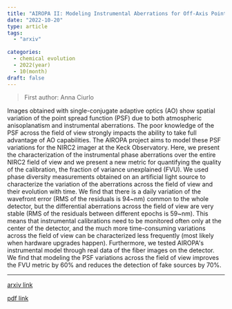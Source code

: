 ```yaml
---
title: "AIROPA II: Modeling Instrumental Aberrations for Off-Axis Point Spread Functions in Adaptive Optics"
date: "2022-10-20"
type: article
tags:
  - "arxiv"
  
categories:
  - chemical evolution
  - 2022(year)
  - 10(month)
draft: false
---
```

> First author: Anna Ciurlo

 Images obtained with single-conjugate adaptive optics (AO) show spatial
variation of the point spread function (PSF) due to both atmospheric
anisoplanatism and instrumental aberrations. The poor knowledge of the PSF
across the field of view strongly impacts the ability to take full advantage of
AO capabilities. The AIROPA project aims to model these PSF variations for the
NIRC2 imager at the Keck Observatory. Here, we present the characterization of
the instrumental phase aberrations over the entire NIRC2 field of view and we
present a new metric for quantifying the quality of the calibration, the
fraction of variance unexplained (FVU). We used phase diversity measurements
obtained on an artificial light source to characterize the variation of the
aberrations across the field of view and their evolution with time. We find
that there is a daily variation of the wavefront error (RMS of the residuals is
94~nm) common to the whole detector, but the differential aberrations across
the field of view are very stable (RMS of the residuals between different
epochs is 59~nm). This means that instrumental calibrations need to be
monitored often only at the center of the detector, and the much more
time-consuming variations across the field of view can be characterized less
frequently (most likely when hardware upgrades happen). Furthermore, we tested
AIROPA's instrumental model through real data of the fiber images on the
detector. We find that modeling the PSF variations across the field of view
improves the FVU metric by 60\% and reduces the detection of fake sources by
70\%.

---
[arxiv link](http://arxiv.org/abs/2210.10940v1)

[pdf link](http://arxiv.org/pdf/2210.10940v1)